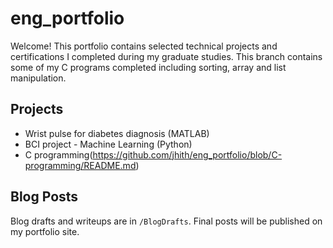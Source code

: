 # eng_portfolio
Welcome! This portfolio contains selected technical projects and certifications I completed during my graduate studies. 
This branch contains some of my C programs completed including sorting, array and list manipulation. 

## Projects

- Wrist pulse for diabetes diagnosis (MATLAB)
- BCI project - Machine Learning (Python)
- C programming(https://github.com/jhith/eng_portfolio/blob/C-programming/README.md)


## Blog Posts

Blog drafts and writeups are in `/BlogDrafts`. Final posts will be published on my portfolio site.
